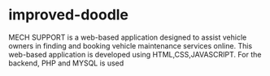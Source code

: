 # improved-doodle
MECH SUPPORT is a web-based application designed to assist vehicle owners in finding and booking vehicle maintenance services online. This web-based application is developed using  HTML,CSS,JAVASCRIPT. For the backend, PHP and MYSQL is used

